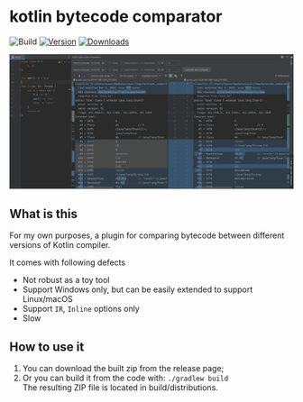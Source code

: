 # kotlin bytecode comparator

![Build](https://github.com/scaventz/kotlin-bytecode-comparator/workflows/Build/badge.svg)
[![Version](https://img.shields.io/jetbrains/plugin/v/18712.svg)](https://plugins.jetbrains.com/plugin/18712)
[![Downloads](https://img.shields.io/jetbrains/plugin/d/18712.svg)](https://plugins.jetbrains.com/plugin/18712)

![alt text](screenshot.png)
## What is this  
<!-- Plugin description -->
For my own purposes, a plugin for comparing bytecode between different versions of Kotlin compiler.

It comes with following defects
- Not robust as a toy tool
- Support Windows only, but can be easily extended to support Linux/macOS
- Support `IR`, `Inline` options only
- Slow

## How to use it
1. You can download the built zip from the release page;
2. Or you can build it from the code with:
`./gradlew build`  
The resulting ZIP file is located in build/distributions.

